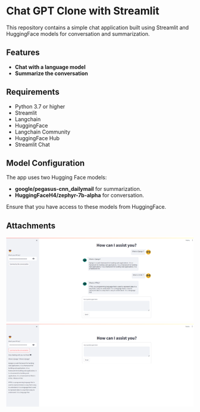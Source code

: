 # Chat GPT Clone with Streamlit

This repository contains a simple chat application built using Streamlit and HuggingFace models for conversation and summarization.

## Features

- **Chat with a language model**
- **Summarize the conversation**

## Requirements

- Python 3.7 or higher
- Streamlit
- Langchain
- HuggingFace
- Langchain Community
- HuggingFace Hub
- Streamlit Chat

## Model Configuration

The app uses two Hugging Face models:

- **google/pegasus-cnn_dailymail** for summarization.
- **HuggingFaceH4/zephyr-7b-alpha** for conversation.

Ensure that you have access to these models from HuggingFace.

## Attachments

![alt text](image.png)
![alt text](image-1.png)

